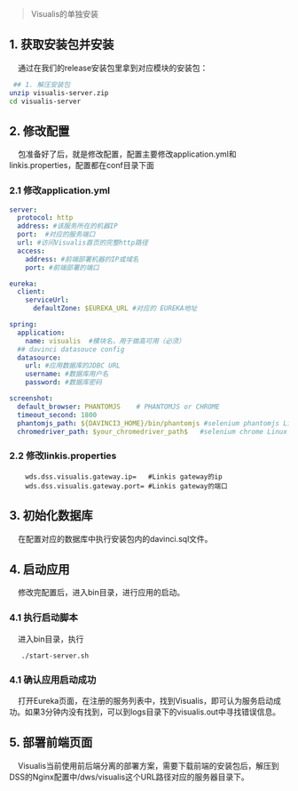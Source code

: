 > Visualis的单独安装

## 1. 获取安装包并安装

&nbsp;&nbsp;&nbsp;&nbsp;通过在我们的release安装包里拿到对应模块的安装包：

````bash
 ## 1. 解压安装包
unzip visualis-server.zip
cd visualis-server
````

## 2. 修改配置

&nbsp;&nbsp;&nbsp;&nbsp;包准备好了后，就是修改配置，配置主要修改application.yml和linkis.properties，配置都在conf目录下面

### 2.1 修改application.yml

```yaml
server:
  protocol: http
  address: #该服务所在的机器IP
  port:  #对应的服务端口
  url: #访问Visualis首页的完整http路径
  access: 
    address: #前端部署机器的IP或域名
    port: #前端部署的端口

eureka:
  client:
    serviceUrl:
      defaultZone: $EUREKA_URL #对应的 EUREKA地址

spring:
  application:
    name: visualis  #模块名，用于做高可用（必须）
  ## davinci datasouce config
  datasource:
    url: #应用数据库的JDBC URL
    username: #数据库用户名
    password: #数据库密码

screenshot:
  default_browser: PHANTOMJS    # PHANTOMJS or CHROME
  timeout_second: 1800
  phantomjs_path: ${DAVINCI3_HOME}/bin/phantomjs #selenium phantomjs Linux driver的路径（仅在default_browser选择PHANTOMJS的时候需要填写）
  chromedriver_path: $your_chromedriver_path$   #selenium chrome Linux driver的路径（仅在default_browser选择CHROME的时候需要填写）   
```

### 2.2 修改linkis.properties


```properties
    wds.dss.visualis.gateway.ip=   #Linkis gateway的ip
	wds.dss.visualis.gateway.port= #Linkis gateway的端口
```

## 3. 初始化数据库
&nbsp;&nbsp;&nbsp;&nbsp;在配置对应的数据库中执行安装包内的davinci.sql文件。

## 4. 启动应用

&nbsp;&nbsp;&nbsp;&nbsp;修改完配置后，进入bin目录，进行应用的启动。

### 4.1 执行启动脚本

&nbsp;&nbsp;&nbsp;&nbsp;进入bin目录，执行
```
   ./start-server.sh
```
### 4.1 确认应用启动成功

&nbsp;&nbsp;&nbsp;&nbsp;打开Eureka页面，在注册的服务列表中，找到Visualis，即可认为服务启动成功。如果3分钟内没有找到，可以到logs目录下的visualis.out中寻找错误信息。

## 5. 部署前端页面

&nbsp;&nbsp;&nbsp;&nbsp;Visualis当前使用前后端分离的部署方案，需要下载前端的安装包后，解压到DSS的Nginx配置中/dws/visualis这个URL路径对应的服务器目录下。







